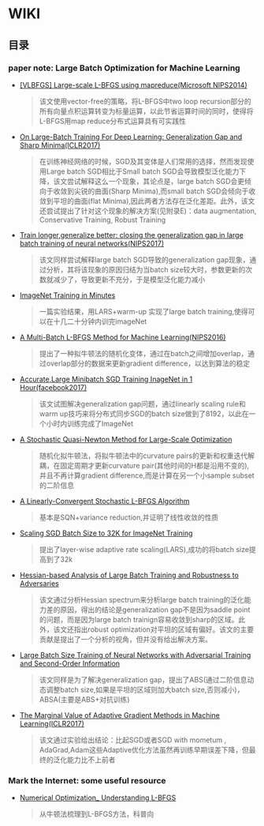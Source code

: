 # WIKI
## 目录

### paper note: Large Batch Optimization for Machine Learning
* [[VLBFGS] Large-scale L-BFGS using mapreduce(Microsoft NIPS2014)](https://github.com/jqliu42/paper-note/blob/master/Optimization/Large-scale%20L-BFGS%20using%20MapReduce.pdf)
  > 该文使用vector-free的策略，将L-BFGS中two loop recursion部分的所有向量点积运算转变为标量运算，以此节省运算时间的同时，使得将L-BFGS用map reduce分布式运算具有可实践性
* [On Large-Batch Training For Deep Learning: Generalization Gap and Sharp Minima(ICLR2017)](https://github.com/jqliu42/paper-note/blob/master/Optimization/On%20Large-Batch%20Training%20For%20Deep%20Learning%20Generalization%20Gap%20and%20Sharp%20Minima.pdf)
  > 在训练神经网络的时候，SGD及其变体是人们常用的选择，然而发现使用Large batch SGD相比于Small batch SGD会导致模型泛化能力下降，该文尝试解释这么一个现象，其论点是，large batch SGD会更倾向于收敛到尖锐的曲面(Sharp Minima),而small batch SGD会倾向于收敛到平坦的曲面(flat Minima),因此两者方法存在泛化差距。此外，该文还尝试提出了针对这个现象的解决方案(见附录E)：data augmentation, Conservative Training, Robust Training
* [Train longer,generalize better: closing the generalization gap in large batch training of neural networks(NIPS2017)](https://github.com/jqliu42/paper-note/blob/master/Optimization/Train%20longer%2C%20generalize%20better%20closing%20the%20generalization%20gap%20in%20large%20batch%20training%20of%20neural%20networks.pdf)
  > 该文同样尝试解释large batch SGD导致的generalization gap现象，通过分析，其将该现象的原因归结为当batch size较大时，参数更新的次数就减少了，导致更新不充分，于是模型泛化能力减小
* [ImageNet Training in Minutes](https://github.com/jqliu42/paper-note/blob/master/Optimization/ImageNet%20Training%20in%20Minutes.pdf)
  > 一篇实验结果，用LARS+warm-up 实现了large batch training,使得可以在十几二十分钟内训完imageNet
* [A Multi-Batch L-BFGS Method for Machine Learning(NIPS2016)](https://github.com/jqliu42/paper-note/blob/master/Optimization/A%20Multi-Batch%20L-BFGS%20Method%20for%20Machine%20Learning.pdf)
  > 提出了一种拟牛顿法的随机化变体，通过在batch之间增加overlap，通过overlap部分的数据来更新gradient difference，以达到算法的稳定
* [Accurate,Large Minibatch SGD Training InageNet in 1 Hour(facebook2017)](https://github.com/jqliu42/paper-note/blob/master/Optimization/Accurate%2CLarge%20Minibatch%20SGD%20Training%20InageNet%20in%201%20Hour.pdf)
  > 该文试图解决generalization gap问题，通过linearly scaling rule和warm up技巧来将分布式同步SGD的batch size做到了8192，以此在一个小时内训练完成了ImageNet
* [A Stochastic Quasi-Newton Method for Large-Scale Optimization](https://github.com/jqliu42/paper-note/blob/master/Optimization/A%20Stochastic%20Quasi-Newton%20Method%20for%20Large-Scale%20Optimization.pdf)
  > 随机化拟牛顿法，将拟牛顿法中的curvature pairs的更新和权重迭代解耦，在固定周期才更新curvature pair(其他时间的H都是沿用不变的), 并且不再计算gradient difference,而是计算在另一个小sample subset的二阶信息
* [A Linearly-Convergent Stochastic L-BFGS Algorithm](https://github.com/jqliu42/paper-note/blob/master/Optimization/A%20Linearly-Convergent%20Stochastic%20L-BFGS%20Algorithm.pdf)
  > 基本是SQN+variance reduction,并证明了线性收敛的性质
* [Scaling SGD Batch Size to 32K for ImageNet Training](https://github.com/jqliu42/paper-note/blob/master/Optimization/Scaling%20SGD%20Batch%20Size%20to%2032K%20for%20ImageNet%20Training.pdf)
  > 提出了layer-wise adaptive rate scaling(LARS),成功的将batch size提高到了32k
* [Hessian-based Analysis of Large Batch Training and Robustness to Adversaries](https://github.com/jqliu42/paper-note/blob/master/Optimization/Hessian-based%20Analysis%20of%20Large%20Batch%20Training%20and%20Robustness%20to%20Adversaries.pdf)
  > 该文通过分析Hessian spectrum来分析large batch training的泛化能力差的原因，得出的结论是generalization gap不是因为saddle point的问题，而是因为large batch trainign容易收敛到sharp的区域。此外，该文还指出robust optimization对平坦的区域有偏好。该文的主要贡献是提出了一个分析的视角，但并没有给出解决方案。
* [Large Batch Size Training of Neural Networks with Adversarial Training and Second-Order Information](https://github.com/jqliu42/paper-note/blob/master/Optimization/Large%20Batch%20Size%20Training%20of%20Neural%20Networks%20with%20Adversarial%20Training%20and%20Second-Order%20Information.pdf)
  > 该文同样是为了解决generalization gap，提出了ABS(通过二阶信息动态调整batch size,如果是平坦的区域则加大batch size,否则减小)，ABSA(主要是ABS+对抗训练)
* [The Marginal Value of Adaptive Gradient Methods in Machine Learning(ICLR2017)](https://github.com/jqliu42/paper-note/blob/master/Optimization/the-marginal-value-of-adaptive-gradient-methods-in-machine-learning.pdf)
  > 该文通过实验给出结论：比起SGD或者SGD with mometum , AdaGrad,Adam这些Adaptive优化方法虽然再训练早期误差下降，但最终的泛化能力比不上前者

### Mark the Internet: some useful resource
* [Numerical Optimization_ Understanding L-BFGS](https://github.com/jqliu42/paper-note/blob/master/Optimization/Numerical%20Optimization_%20Understanding%20L-BFGS.pdf)
  > 从牛顿法梳理到L-BFGS方法，科普向
